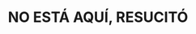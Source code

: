 ---
capo: 0
id: 120
lang: es-es
step: pre
subtitle: ''
tags:
- pas
- pen
title: NO ESTÁ AQUÍ, RESUCITÓ
---